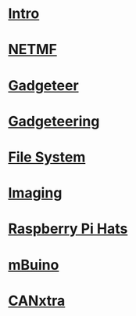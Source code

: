 # [Intro](intro.md)
# [NETMF](netmf/toc.md)
# [Gadgeteer](gadgeteer.md)
# [Gadgeteering](gadgeteering.md)
# [File System](filesystem.md)
# [Imaging](imaging.md)
# [Raspberry Pi Hats](raspberrypi_hats.md)
# [mBuino](mbuino.md)
# [CANxtra](canxtra.md)